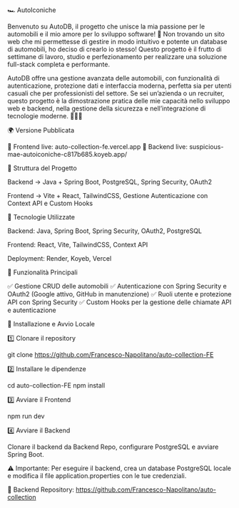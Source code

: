 🏎️ AutoIconiche

Benvenuto su AutoDB, il progetto che unisce la mia passione per le automobili e il mio amore per lo sviluppo software! 🚀 Non trovando un sito web che mi permettesse di gestire in modo intuitivo e potente un database di automobili, ho deciso di crearlo io stesso! Questo progetto è il frutto di settimane di lavoro, studio e perfezionamento per realizzare una soluzione full-stack completa e performante.

AutoDB offre una gestione avanzata delle automobili, con funzionalità di autenticazione, protezione dati e interfaccia moderna, perfetta sia per utenti casuali che per professionisti del settore. Se sei un’azienda o un recruiter, questo progetto è la dimostrazione pratica delle mie capacità nello sviluppo web e backend, nella gestione della sicurezza e nell’integrazione di tecnologie moderne. 👨🏻‍💻

🌍 Versione Pubblicata

🔗 Frontend live: auto-collection-fe.vercel.app
🔗 Backend live: suspicious-mae-autoiconiche-c817b685.koyeb.app/

📂 Struttura del Progetto

Backend → Java + Spring Boot, PostgreSQL, Spring Security, OAuth2

Frontend → Vite + React, TailwindCSS, Gestione Autenticazione con Context API e Custom Hooks

🚀 Tecnologie Utilizzate

Backend: Java, Spring Boot, Spring Security, OAuth2, PostgreSQL

Frontend: React, Vite, TailwindCSS, Context API

Deployment: Render, Koyeb, Vercel

🔑 Funzionalità Principali

✅ Gestione CRUD delle automobili
✅ Autenticazione con Spring Security e OAuth2 (Google attivo, GitHub in manutenzione)
✅ Ruoli utente e protezione API con Spring Security
✅ Custom Hooks per la gestione delle chiamate API e autenticazione

🔧 Installazione e Avvio Locale

1️⃣ Clonare il repository

git clone https://github.com/Francesco-Napolitano/auto-collection-FE

2️⃣ Installare le dipendenze

cd auto-collection-FE
npm install

3️⃣ Avviare il Frontend

npm run dev

4️⃣ Avviare il Backend

Clonare il backend da Backend Repo, configurare PostgreSQL e avviare Spring Boot.

⚠️ Importante: Per eseguire il backend, crea un database PostgreSQL locale e modifica il file application.properties con le tue credenziali.

🔗 Backend Repository: https://github.com/Francesco-Napolitano/auto-collection
